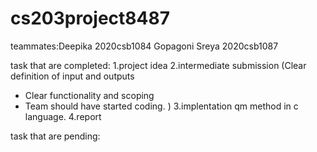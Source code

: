 # cs203project8487

teammates:Deepika 2020csb1084
          Gopagoni Sreya 2020csb1087

task that are completed:
1.project idea
2.intermediate submission
(Clear definition of input and outputs
- Clear functionality and scoping
- Team should have started coding. )
3.implentation qm method in c language.
4.report

task that are pending:

